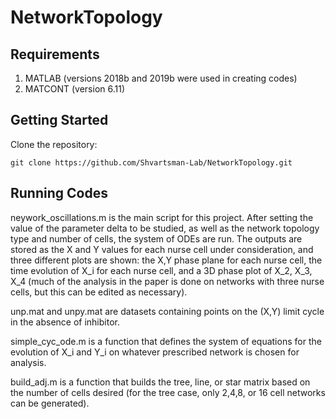 # NetworkTopology

## Requirements

1. MATLAB (versions 2018b and 2019b were used in creating codes)
2. MATCONT (version 6.11)

## Getting Started

Clone the repository:
    
    git clone https://github.com/Shvartsman-Lab/NetworkTopology.git
    
## Running Codes

neywork_oscillations.m is the main script for this project.  After setting the value of the parameter delta to be studied, as well as the network topology type and number of cells, the system of ODEs are run.  The outputs are stored as the X and Y values for each nurse cell under consideration, and three different plots are shown: the X,Y phase plane for each nurse cell, the time evolution of X_i for each nurse cell, and a 3D phase plot of X_2, X_3, X_4 (much of the analysis in the paper is done on networks with three nurse cells, but this can be edited as necessary).

unp.mat and unpy.mat are datasets containing points on the (X,Y) limit cycle in the absence of inhibitor.

simple_cyc_ode.m is a function that defines the system of equations for the evolution of X_i and Y_i on whatever prescribed network is chosen for analysis.

build_adj.m is a function that builds the tree, line, or star matrix based on the number of cells desired (for the tree case, only 2,4,8, or 16 cell networks can be generated).
